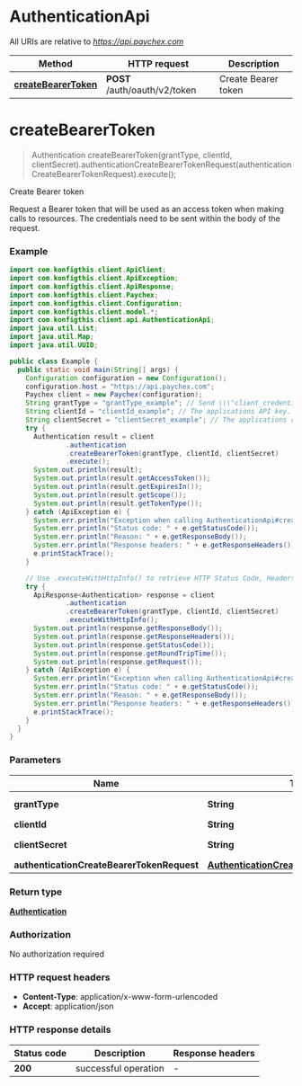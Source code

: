 # AuthenticationApi

All URIs are relative to *https://api.paychex.com*

| Method | HTTP request | Description |
|------------- | ------------- | -------------|
| [**createBearerToken**](AuthenticationApi.md#createBearerToken) | **POST** /auth/oauth/v2/token | Create Bearer token |


<a name="createBearerToken"></a>
# **createBearerToken**
> Authentication createBearerToken(grantType, clientId, clientSecret).authenticationCreateBearerTokenRequest(authenticationCreateBearerTokenRequest).execute();

Create Bearer token

Request a Bearer token that will be used as an access token when making calls to resources.  The credentials need to be sent within the body of the request.

### Example
```java
import com.konfigthis.client.ApiClient;
import com.konfigthis.client.ApiException;
import com.konfigthis.client.ApiResponse;
import com.konfigthis.client.Paychex;
import com.konfigthis.client.Configuration;
import com.konfigthis.client.model.*;
import com.konfigthis.client.api.AuthenticationApi;
import java.util.List;
import java.util.Map;
import java.util.UUID;

public class Example {
  public static void main(String[] args) {
    Configuration configuration = new Configuration();
    configuration.host = "https://api.paychex.com";
    Paychex client = new Paychex(configuration);
    String grantType = "grantType_example"; // Send \\\"client_credentials\\\".
    String clientId = "clientId_example"; // The applications API key.
    String clientSecret = "clientSecret_example"; // The applications corresponding secret.
    try {
      Authentication result = client
              .authentication
              .createBearerToken(grantType, clientId, clientSecret)
              .execute();
      System.out.println(result);
      System.out.println(result.getAccessToken());
      System.out.println(result.getExpiresIn());
      System.out.println(result.getScope());
      System.out.println(result.getTokenType());
    } catch (ApiException e) {
      System.err.println("Exception when calling AuthenticationApi#createBearerToken");
      System.err.println("Status code: " + e.getStatusCode());
      System.err.println("Reason: " + e.getResponseBody());
      System.err.println("Response headers: " + e.getResponseHeaders());
      e.printStackTrace();
    }

    // Use .executeWithHttpInfo() to retrieve HTTP Status Code, Headers and Request
    try {
      ApiResponse<Authentication> response = client
              .authentication
              .createBearerToken(grantType, clientId, clientSecret)
              .executeWithHttpInfo();
      System.out.println(response.getResponseBody());
      System.out.println(response.getResponseHeaders());
      System.out.println(response.getStatusCode());
      System.out.println(response.getRoundTripTime());
      System.out.println(response.getRequest());
    } catch (ApiException e) {
      System.err.println("Exception when calling AuthenticationApi#createBearerToken");
      System.err.println("Status code: " + e.getStatusCode());
      System.err.println("Reason: " + e.getResponseBody());
      System.err.println("Response headers: " + e.getResponseHeaders());
      e.printStackTrace();
    }
  }
}

```

### Parameters

| Name | Type | Description  | Notes |
|------------- | ------------- | ------------- | -------------|
| **grantType** | **String**| Send \\\&quot;client_credentials\\\&quot;. | |
| **clientId** | **String**| The applications API key. | |
| **clientSecret** | **String**| The applications corresponding secret. | |
| **authenticationCreateBearerTokenRequest** | [**AuthenticationCreateBearerTokenRequest**](AuthenticationCreateBearerTokenRequest.md)| user info to be filled | [optional] |

### Return type

[**Authentication**](Authentication.md)

### Authorization

No authorization required

### HTTP request headers

 - **Content-Type**: application/x-www-form-urlencoded
 - **Accept**: application/json

### HTTP response details
| Status code | Description | Response headers |
|-------------|-------------|------------------|
| **200** | successful operation |  -  |

